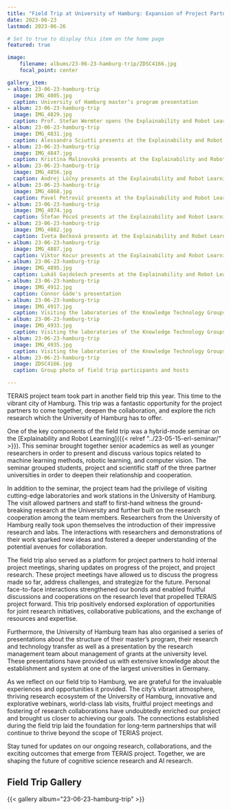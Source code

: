 ```yaml
---
title: "Field Trip at University of Hamburg: Expansion of Project Partnership and Exploration of Collaborative Research"
date: 2023-06-23
lastmod: 2023-06-26

# Set to true to display this item on the home page
featured: true

image:
    filename: albums/23-06-23-hamburg-trip/ZDSC4166.jpg
    focal_point: center

gallery_item:
- album: 23-06-23-hamburg-trip
  image: IMG_4805.jpg
  caption: University of Hamburg master’s program presentation
- album: 23-06-23-hamburg-trip
  image: IMG_4829.jpg
  caption: Prof. Stefan Wermter opens the Explainability and Robot Learning seminar
- album: 23-06-23-hamburg-trip
  image: IMG_4831.jpg
  caption: Alessandra Sciutti presents at the Explainability and Robot Learning seminar
- album: 23-06-23-hamburg-trip
  image: IMG_4847.jpg
  caption: Kristína Malinovská presents at the Explainability and Robot Learning seminar
- album: 23-06-23-hamburg-trip
  image: IMG_4856.jpg
  caption: Andrej Lúčny presents at the Explainability and Robot Learning seminar
- album: 23-06-23-hamburg-trip
  image: IMG_4868.jpg
  caption: Pavel Petrovič presents at the Explainability and Robot Learning seminar
- album: 23-06-23-hamburg-trip
  image: IMG_4874.jpg
  caption: Štefan Pócoš presents at the Explainability and Robot Learning seminar
- album: 23-06-23-hamburg-trip
  image: IMG_4882.jpg
  caption: Iveta Bečková presents at the Explainability and Robot Learning seminar
- album: 23-06-23-hamburg-trip
  image: IMG_4887.jpg
  caption: Viktor Kocur presents at the Explainability and Robot Learning seminar
- album: 23-06-23-hamburg-trip
  image: IMG_4895.jpg
  caption: Lukáš Gajdošech presents at the Explainability and Robot Learning seminar
- album: 23-06-23-hamburg-trip
  image: IMG_4912.jpg
  caption: Connor Gäde's presentation
- album: 23-06-23-hamburg-trip
  image: IMG_4917.jpg
  caption: Visiting the laboratories of the Knowledge Technology Groups at the University of Hamburg
- album: 23-06-23-hamburg-trip
  image: IMG_4933.jpg
  caption: Visiting the laboratories of the Knowledge Technology Groups at the University of Hamburg
- album: 23-06-23-hamburg-trip
  image: IMG_4935.jpg
  caption: Visiting the laboratories of the Knowledge Technology Groups at the University of Hamburg
- album: 23-06-23-hamburg-trip
  image: ZDSC4166.jpg
  caption: Group photo of field trip participants and hosts

---
```

TERAIS project team took part in another field trip this year. This time to
the vibrant city of Hamburg. This trip was a fantastic opportunity for the
project partners to come together, deepen the collaboration, and explore the
rich research which the University of Hamburg has to offer.

<!--more-->

One of the key components of the field trip was a hybrid-mode seminar on the
[Explainability and Robot Learning]({{< relref "../23-05-15-erl-seminar/" >}}).
This seminar brought together senior academics as well as younger
researchers in order to present and discuss various topics related to
machine learning methods, robotic learning, and computer vision.
The seminar grouped students, project and scientific staff of the three
partner universities in order to deepen their relationship and cooperation.

In addition to the seminar, the project team had the privilege of visiting
cutting-edge laboratories and work stations in the University of Hamburg.
The visit allowed partners and staff to first-hand witness the
ground-breaking research at the University and further built on the research
cooperation among the team members. Researchers from the University of
Hamburg really took upon themselves the introduction of their impressive
research and labs. The interactions with researchers and demonstrations of
their work sparked new ideas and fostered a deeper understanding of the
potential avenues for collaboration.

The field trip also served as a platform for project partners to hold
internal project meetings, sharing updates on progress of the project, and
project research. These project meetings have allowed us to discuss the
progress made so far, address challenges, and strategize for the future.
Personal face-to-face interactions strengthened our bonds and enabled
fruitful discussions and cooperations on the research level that propelled
TERAIS project forward. This trip positively endorsed exploration of
opportunities for joint research initiatives, collaborative publications,
and the exchange of resources and expertise.

Furthermore, the University of Hamburg team has also organised a series of
presentations about the structure of their master’s program, their research
and technology transfer as well as a presentation by the research management
team about management of grants at the university level. These presentations
have provided us with extensive knowledge about the establishment and system
at one of the largest universities in Germany.

As we reflect on our field trip to Hamburg, we are grateful for the
invaluable experiences and opportunities it provided. The city’s vibrant
atmosphere, thriving research ecosystem of the University of Hamburg,
innovative and explorative webinars, world-class lab visits, fruitful
project meetings and fostering of research collaborations have undoubtedly
enriched our project and brought us closer to achieving our goals. The
connections established during the field trip laid the foundation for
long-term partnerships that will continue to thrive beyond the scope of
TERIAS project. 

Stay tuned for updates on our ongoing research, collaborations, and the
exciting outcomes that emerge from TERAIS project. Together, we are shaping
the future of cognitive science research and AI research. 

## Field Trip Gallery

<!-- See https://wowchemy.com/docs/content/writing-markdown-latex/#image-gallery -->
{{< gallery album="23-06-23-hamburg-trip" >}}
